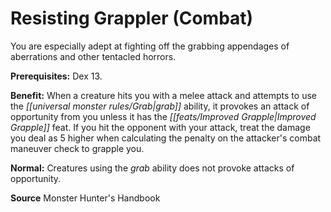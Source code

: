 ﻿---
cssclass: [feats]

---
# Resisting Grappler (Combat)

You are especially adept at fighting off the grabbing appendages of aberrations and other tentacled horrors.

**Prerequisites:** Dex 13.

**Benefit:** When a creature hits you with a melee attack and attempts to use the _[[universal monster rules/Grab|grab]]_ ability, it provokes an attack of opportunity from you unless it has the _[[feats/Improved Grapple|Improved Grapple]]_ feat. If you hit the opponent with your attack, treat the damage you deal as 5 higher when calculating the penalty on the attacker's combat maneuver check to grapple you.

**Normal:** Creatures using the _grab_ ability does not provoke attacks of opportunity.

**Source** Monster Hunter's Handbook